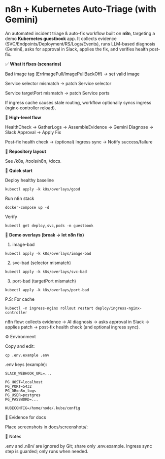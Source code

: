 # n8n + Kubernetes Auto-Triage (with Gemini)

An automated incident triage & auto-fix workflow built on **n8n**, targeting a demo **Kubernetes guestbook** app.
It collects evidence (SVC/Endpoints/Deployment/RS/Logs/Events), runs LLM-based diagnosis (Gemini),
asks for approval in Slack, applies the fix, and verifies health post-fix.

✅ **What it fixes (scenarios)**

Bad image tag (ErrImagePull/ImagePullBackOff) → set valid image

Service selector mismatch → patch Service selector

Service targetPort mismatch → patch Service ports

If ingress cache causes stale routing, workflow optionally syncs ingress (nginx-controller reload).

🔁 **High-level flow**

HealthCheck → GatherLogs → AssembleEvidence → Gemini Diagnose → Slack Approval → Apply Fix

Post-fix health check → (optional) Ingress sync → Notify success/failure

📂 **Repository layout**

See /k8s, /tools/n8n, /docs.

🚀 **Quick start**

Deploy healthy baseline
```
kubectl apply -k k8s/overlays/good
```

Run n8n stack
```
docker-compose up -d
 ```

Verify
```
kubectl get deploy,svc,pods -n guestbook
```

🧪 **Demo overlays (break → let n8n fix)**

1) image-bad
```
kubectl apply -k k8s/overlays/image-bad
```

2) svc-bad (selector mismatch)
```
kubectl apply -k k8s/overlays/svc-bad
```

3) port-bad (targetPort mismatch)
```
kubectl apply -k k8s/overlays/port-bad
```
 P.S: For cache
```
kubectl -n ingress-nginx rollout restart deploy/ingress-nginx-controller
```
n8n flow: collects evidence → AI diagnosis → asks approval in Slack → applies patch → post-fix health check (and optional ingress sync).

⚙️ Environment

Copy and edit:
```
cp .env.example .env
```
.env keys (example):
```
SLACK_WEBHOOK_URL=...

PG_HOST=localhost
PG_PORT=5432
PG_DB=n8n_logs
PG_USER=postgres
PG_PASSWORD=...

KUBECONFIG=/home/node/.kube/config
```
📸 Evidence for docs

Place screenshots in docs/screenshots/:

📝 Notes

.env and .n8n/ are ignored by Git; share only .env.example.
Ingress sync step is guarded; only runs when needed.
